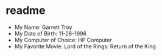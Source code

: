 # readme

- My Name: Garrett Troy
- My Date of Birth: 11-26-1996
- My Computer of Choice: HP Computer
- My Favorite Movie: Lord of the Rings: Return of the King
